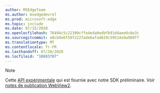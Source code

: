 ```yaml
---
author: MSEdgeTeam
ms.author: msedgedevrel
ms.prod: microsoft-edge
ms.topic: include
ms.date: 07/15/2020
ms.openlocfilehash: 76494c5c21399cffe4e4a0edbfb91d4aee9c6e3c
ms.sourcegitcommit: e0cb9e6f59f222fade6afa4829c59524a9a9b9ff
ms.translationtype: MT
ms.contentlocale: fr-FR
ms.lasthandoff: 07/20/2020
ms.locfileid: "10883707"
---
```

> [!NOTE]
> Cette [API expérimentale][ExperimentalAPIs] qui est fournie avec notre SDK préliminaire. Voir [notes de publication WebView2][WebView2ReleaseNotes].

<!-- image links -->  

<!-- links -->  

[WebView2ReleaseNotes]: /microsoft-edge/webview2/releasenotes "Notes de publication de WebView2"
[ExperimentalAPIs]: /microsoft-edge/webview2/concepts/versioning#experimental-apis "API expérimentales"
